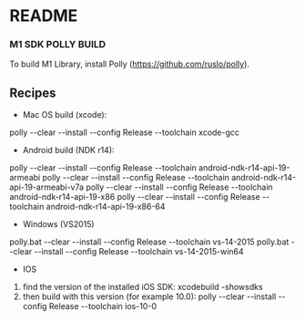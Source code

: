 # README #


### M1 SDK POLLY BUILD ###

To build M1 Library, install Polly (https://github.com/ruslo/polly).

## Recipes ##

* Mac OS build (xcode):

polly  --clear --install --config Release --toolchain xcode-gcc

* Android build (NDK r14):

polly --clear --install --config Release --toolchain android-ndk-r14-api-19-armeabi
polly --clear --install --config Release --toolchain android-ndk-r14-api-19-armeabi-v7a
polly --clear --install --config Release --toolchain android-ndk-r14-api-19-x86
polly --clear --install --config Release --toolchain android-ndk-r14-api-19-x86-64

* Windows (VS2015)

polly.bat --clear --install --config Release --toolchain vs-14-2015
polly.bat --clear --install --config Release --toolchain vs-14-2015-win64

* IOS

1. find the version of the installed iOS SDK:
xcodebuild -showsdks
2. then build with this version (for example 10.0):
polly --clear --install --config Release --toolchain ios-10-0
